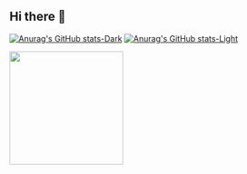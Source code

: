 ## Hi there 👋

[![Anurag's GitHub stats-Dark](https://github-readme-stats.vercel.app/api?username=EltonGaleti113&show_icons=true&theme=dark#gh-dark-mode-only)](https://github.com/EltonGaleti113/github-readme-stats#gh-dark-mode-only)
[![Anurag's GitHub stats-Light](https://github-readme-stats.vercel.app/api?username=EltonGaleti113&show_icons=true&theme=default#gh-light-mode-only)](https://github.com/EltonGaleti113/github-readme-stats#gh-light-mode-only)

<a href="https://github.com/EltonGaleti113">
  <img height=200 align="center" src="https://github-readme-stats.vercel.app/api/top-langs?username=EltonGaleti113&layout=compact&langs_count=8&card_width=320" />
</a>
